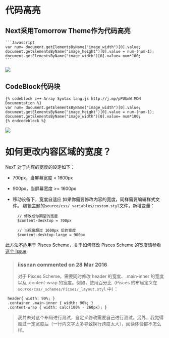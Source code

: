 # 代码高亮 #


## Next采用Tomorrow Theme作为代码高亮 ##
 
	```Javascript
	var num= document.getElementsByName("image_width")[0].value;
	document.getElementsByName("image_height")[0].value = num-(num-1);
	document.getElementsByName("image_width")[0].value= num*100;
	```
![](https://ws1.sinaimg.cn/large/8c2c3e6bly1fjek02bd42j20g5029glh.jpg)

## CodeBlock代码块 ##

	{% codeblock c++ Array Syntax lang:js http://j.mp/pPUUmW MDN Documentation %}
	var num= document.getElementsByName("image_width")[0].value;
	document.getElementsByName("image_height")[0].value = num-(num-1);
	document.getElementsByName("image_width")[0].value= num*100;
	{% endcodeblock %}
![](https://ws1.sinaimg.cn/large/8c2c3e6bly1fjek02cnx0j20hb031mx3.jpg)

# 如何更改内容区域的宽度？ #

NexT 对于内容的宽度的设定如下：



- 700px，当屏幕宽度 < 1600px


- 900px，当屏幕宽度 >= 1600px


- 移动设备下，宽度自适应
如果你需要修改内容的宽度，同样需要编辑样式文件。 编辑主题的` source/css/_variables/custom.styl `文件，新增变量：

		// 修改成你期望的宽度
		$content-desktop = 700px
		
		// 当视窗超过 1600px 后的宽度
		$content-desktop-large = 900px

此方法不适用于 Pisces Scheme，关于如何修改 Pisces Scheme 的宽度请参看 [这个 Issue](https://github.com/iissnan/hexo-theme-next/issues/759#issuecomment-202242848)

> ### iissnan commented on 28 Mar 2016 ###
> 
> 对于 Pisces Scheme，需要同时修改 header 的宽度、.main-inner 的宽度以及 .content-wrap 的宽度。例如，使用百分比（Pisces 的布局定义在 `source/css/_schemes/Picses/_layout.styl` 中）：
> 
	 header{ width: 90%; }
	 .container .main-inner { width: 90%; }
	 .content-wrap { width: calc(100% - 260px); }
> 我并未对这个布局进行测试，自定义修改需要自己进行测试。另外，我觉得超过一定宽度后（一行内文字太多导致换行跨度太大），阅读体验都不怎么样。

